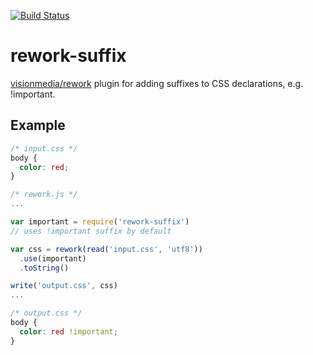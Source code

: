 [![Build Status](https://travis-ci.org/timoxley/rework-suffix.png?branch=master)](https://travis-ci.org/timoxley/rework-suffix)

# rework-suffix

[visionmedia/rework](https://github.com/visionmedia/rework) plugin for adding suffixes to CSS declarations,
e.g. !important.

## Example

```css
/* input.css */
body {
  color: red;
}
```

```js
/* rework.js */
...

var important = require('rework-suffix') 
// uses !important suffix by default

var css = rework(read('input.css', 'utf8'))
  .use(important)
  .toString()

write('output.css', css)
...

```

```css
/* output.css */
body {
  color: red !important;
}
```



